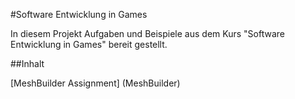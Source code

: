 #Software Entwicklung in Games

In diesem Projekt Aufgaben und Beispiele aus dem Kurs "Software Entwicklung in Games" bereit gestellt.

##Inhalt

  [MeshBuilder Assignment] (MeshBuilder)
